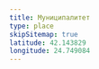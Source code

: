 ```yaml
---
title: Муниципалитет
type: place
skipSitemap: true
latitude: 42.143829
longitude: 24.749084
---
```

